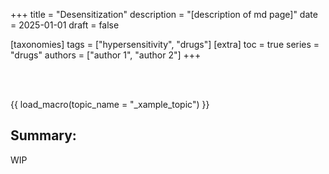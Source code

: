 +++
title = "Desensitization"
description = "[description of md page]"
date = 2025-01-01
draft = false

[taxonomies]
tags = ["hypersensitivity", "drugs"]
[extra]
toc = true
series = "drugs"
authors = ["author 1", "author 2"]
+++

</br>
</br>

{{ load_macro(topic_name = "_xample_topic") }}

## Summary:

WIP
